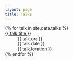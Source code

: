 ```yaml
---
layout: page
title: Talks 
---
```


<dl class="lh-title mt0">
{% for talk in site.data.talks %}
  <div class="pv3">
  <a class="f3 link black dim b bg-light-yellow" href="{{ talk.link }}" target="_blank">{{ talk.title }}</a>
  <dd class="f4 ml0">{{ talk.org }}</dd>
  <dd class="f5 ml0">{{ talk.date }}</dd>
  <dd class="f5 ml0">{{ talk.location }}</dd>
  </div>
{% endfor %}
</dl>



